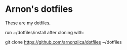 Arnon's dotfiles
================

These are my dotfiles.

run ~/dotfiles/install after cloning with:

git clone https://github.com/arnonzilca/dotfiles ~/dotfiles

